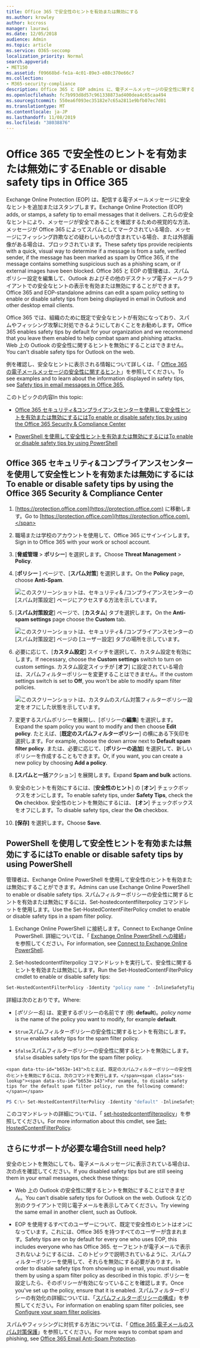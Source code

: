 ```yaml
---
title: Office 365 で安全性のヒントを有効または無効にする
ms.author: krowley
author: kccross
manager: laurawi
ms.date: 12/05/2018
audience: Admin
ms.topic: article
ms.service: O365-seccomp
localization_priority: Normal
search.appverid:
- MET150
ms.assetid: f09668bd-fe1a-4c01-89e3-e88c370e66c7
ms.collection:
- M365-security-compliance
description: Office 365 と EOP admins に、電子メールメッセージの安全性に関するヒントを有効または無効にする方法を伝えます。
ms.openlocfilehash: fc7b993d8d57c961338873ad400dea4c65caa494
ms.sourcegitcommit: 550ea6f093ec35182e7c65a2811e9bfb07ec7d01
ms.translationtype: MT
ms.contentlocale: ja-JP
ms.lasthandoff: 11/08/2019
ms.locfileid: "38038876"
---
```

# <a name="enable-or-disable-safety-tips-in-office-365"></a><span data-ttu-id="b653e-103">Office 365 で安全性のヒントを有効または無効にする</span><span class="sxs-lookup"><span data-stu-id="b653e-103">Enable or disable safety tips in Office 365</span></span>

<span data-ttu-id="b653e-104">Exchange Online Protection (EOP) は、配信する電子メールメッセージに安全なヒントを追加またはスタンプします。</span><span class="sxs-lookup"><span data-stu-id="b653e-104">Exchange Online Protection (EOP) adds, or stamps, a safety tip to email messages that it delivers.</span></span> <span data-ttu-id="b653e-105">これらの安全なヒントにより、メッセージが安全であることを確認するための視覚的な方法、メッセージが Office 365 によってスパムとしてマークされている場合、メッセージにフィッシング詐欺などの疑わしいものが含まれている場合、または外部画像がある場合は、ブロックされています。</span><span class="sxs-lookup"><span data-stu-id="b653e-105">These safety tips provide recipients with a quick, visual way to determine if a message is from a safe, verified sender, if the message has been marked as spam by Office 365, if the message contains something suspicious such as a phishing scam, or if external images have been blocked.</span></span> <span data-ttu-id="b653e-106">Office 365 と EOP の管理者は、スパムポリシー設定を編集して、Outlook およびその他のデスクトップ電子メールクライアントでの安全なヒントの表示を有効または無効にすることができます。</span><span class="sxs-lookup"><span data-stu-id="b653e-106">Office 365 and EOP-standalone admins can edit a spam policy setting to enable or disable safety tips from being displayed in email in Outlook and other desktop email clients.</span></span> 
  
<span data-ttu-id="b653e-107">Office 365 では、組織のために既定で安全なヒントが有効になっており、スパムやフィッシング攻撃に対処できるようにしておくことをお勧めします。</span><span class="sxs-lookup"><span data-stu-id="b653e-107">Office 365 enables safety tips by default for your organization and we recommend that you leave them enabled to help combat spam and phishing attacks.</span></span> <span data-ttu-id="b653e-108">Web 上の Outlook の安全性に関するヒントを無効にすることはできません。</span><span class="sxs-lookup"><span data-stu-id="b653e-108">You can't disable safety tips for Outlook on the web.</span></span>
  
<span data-ttu-id="b653e-109">例を確認し、安全なヒントに表示される情報について詳しくは、「 [Office 365 の電子メールメッセージの安全性に関するヒント](safety-tips-in-office-365.md)」を参照してください。</span><span class="sxs-lookup"><span data-stu-id="b653e-109">To see examples and to learn about the information displayed in safety tips, see [Safety tips in email messages in Office 365.](safety-tips-in-office-365.md)</span></span>
  
<span data-ttu-id="b653e-110">このトピックの内容</span><span class="sxs-lookup"><span data-stu-id="b653e-110">In this topic:</span></span>
  
- [<span data-ttu-id="b653e-111">Office 365 セキュリティ&amp;コンプライアンスセンターを使用して安全性ヒントを有効または無効にするには</span><span class="sxs-lookup"><span data-stu-id="b653e-111">To enable or disable safety tips by using the Office 365 Security &amp; Compliance Center</span></span>](enable-or-disable-safety-tips.md#SandCCsafetytip)

- [<span data-ttu-id="b653e-112">PowerShell を使用して安全性ヒントを有効または無効にするには</span><span class="sxs-lookup"><span data-stu-id="b653e-112">To enable or disable safety tips by using PowerShell</span></span>](enable-or-disable-safety-tips.md#pshellsafetytip)

## <a name="to-enable-or-disable-safety-tips-by-using-the-office-365-security-amp-compliance-center"></a><span data-ttu-id="b653e-113">Office 365 セキュリティ&amp;コンプライアンスセンターを使用して安全性ヒントを有効または無効にするには</span><span class="sxs-lookup"><span data-stu-id="b653e-113">To enable or disable safety tips by using the Office 365 Security &amp; Compliance Center</span></span>
<span data-ttu-id="b653e-114"><a name="SandCCsafetytip"> </a></span><span class="sxs-lookup"><span data-stu-id="b653e-114"></span></span>

1. <span data-ttu-id="b653e-115">[https://protection.office.com](https://protection.office.com) に移動します。</span><span class="sxs-lookup"><span data-stu-id="b653e-115">Go to [https://protection.office.com](https://protection.office.com).</span></span>

2. <span data-ttu-id="b653e-116">職場または学校のアカウントを使用して、Office 365 にサインインします。</span><span class="sxs-lookup"><span data-stu-id="b653e-116">Sign in to Office 365 with your work or school account.</span></span>

3. <span data-ttu-id="b653e-117">[**脅威管理** \> **ポリシー**] を選択します。</span><span class="sxs-lookup"><span data-stu-id="b653e-117">Choose **Threat Management** \> **Policy**.</span></span>

4. <span data-ttu-id="b653e-118">[**ポリシー** ] ページで、[**スパム対策**] を選択します。</span><span class="sxs-lookup"><span data-stu-id="b653e-118">On the **Policy** page, choose **Anti-Spam**.</span></span>

    ![このスクリーンショットは、セキュリティ&amp; /コンプライアンスセンターの [スパム対策設定] ページにアクセスする方法を示しています。](../media/b8eb2ee3-2eb1-4ea2-b138-f6d7fb2e23de.png)
  
5. <span data-ttu-id="b653e-120">[**スパム対策設定**] ページで、[**カスタム**] タブを選択します。</span><span class="sxs-lookup"><span data-stu-id="b653e-120">On the **Anti-spam settings** page choose the **Custom** tab.</span></span>

    ![このスクリーンショットは、セキュリティ&amp; /コンプライアンスセンターの [スパム対策設定] ページの [ユーザー設定] タブの場所を示しています。](../media/1d688d23-e6f3-4de5-84a7-e8ce31786193.png)
  
6. <span data-ttu-id="b653e-122">必要に応じて、[**カスタム設定**] スイッチを選択して、カスタム設定を有効にします。</span><span class="sxs-lookup"><span data-stu-id="b653e-122">If necessary, choose the **Custom settings** switch to turn on custom settings.</span></span> <span data-ttu-id="b653e-123">カスタム設定スイッチが [**オフ**] に設定されている場合は、スパムフィルターポリシーを変更することはできません。</span><span class="sxs-lookup"><span data-stu-id="b653e-123">If the custom settings switch is set to **Off**, you won't be able to modify spam filter policies.</span></span>

    ![このスクリーンショットは、カスタムのスパム対策フィルターポリシー設定をオフにした状態を示しています。](../media/94f900ad-b556-4a31-a3ac-acfcd72e71b8.png)
  
7. <span data-ttu-id="b653e-125">変更するスパムポリシーを展開し、[ポリシーの**編集**] を選択します。</span><span class="sxs-lookup"><span data-stu-id="b653e-125">Expand the spam policy you want to modify and then choose **Edit policy**.</span></span> <span data-ttu-id="b653e-126">たとえば、[**既定のスパムフィルターポリシー**] の横にある下矢印を選択します。</span><span class="sxs-lookup"><span data-stu-id="b653e-126">For example, choose the down arrow next to **Default spam filter policy**.</span></span> <span data-ttu-id="b653e-127">または、必要に応じて、[**ポリシーの追加**] を選択して、新しいポリシーを作成することもできます。</span><span class="sxs-lookup"><span data-stu-id="b653e-127">Or, if you want, you can create a new policy by choosing **Add a policy**.</span></span>

8. <span data-ttu-id="b653e-128">**[スパムと一括**アクション] を展開します。</span><span class="sxs-lookup"><span data-stu-id="b653e-128">Expand **Spam and bulk** actions.</span></span>

9. <span data-ttu-id="b653e-129">安全のヒントを有効にするには、[**安全性のヒント**] の [**オン**] チェックボックスをオンにします。</span><span class="sxs-lookup"><span data-stu-id="b653e-129">To enable safety tips, under **Safety Tips**, check the **On** checkbox.</span></span> <span data-ttu-id="b653e-130">安全性のヒントを無効にするには、 **[オン**] チェックボックスをオフにします。</span><span class="sxs-lookup"><span data-stu-id="b653e-130">To disable safety tips, clear the **On** checkbox.</span></span>

10. <span data-ttu-id="b653e-131">**[保存]** を選択します。</span><span class="sxs-lookup"><span data-stu-id="b653e-131">Choose **Save**.</span></span>

## <a name="to-enable-or-disable-safety-tips-by-using-powershell"></a><span data-ttu-id="b653e-132">PowerShell を使用して安全性ヒントを有効または無効にするには</span><span class="sxs-lookup"><span data-stu-id="b653e-132">To enable or disable safety tips by using PowerShell</span></span>
<span data-ttu-id="b653e-133"><a name="pshellsafetytip"> </a></span><span class="sxs-lookup"><span data-stu-id="b653e-133"></span></span>

<span data-ttu-id="b653e-134">管理者は、Exchange Online PowerShell を使用して安全性のヒントを有効または無効にすることができます。</span><span class="sxs-lookup"><span data-stu-id="b653e-134">Admins can use Exchange Online PowerShell to enable or disable safety tips.</span></span> <span data-ttu-id="b653e-135">スパムフィルターポリシーの安全性に関するヒントを有効または無効にするには、Set-hostedcontentfilterpolicy コマンドレットを使用します。</span><span class="sxs-lookup"><span data-stu-id="b653e-135">Use the Set-HostedContentFilterPolicy cmdlet to enable or disable safety tips in a spam filter policy.</span></span>
  
1. <span data-ttu-id="b653e-136">Exchange Online PowerShell に接続します。</span><span class="sxs-lookup"><span data-stu-id="b653e-136">Connect to Exchange Online PowerShell.</span></span> <span data-ttu-id="b653e-137">詳細については、「 [Exchange Online PowerShell への接続](https://go.microsoft.com/fwlink/p/?LinkId=396554)」を参照してください。</span><span class="sxs-lookup"><span data-stu-id="b653e-137">For information, see [Connect to Exchange Online PowerShell](https://go.microsoft.com/fwlink/p/?LinkId=396554).</span></span>

2. <span data-ttu-id="b653e-138">Set-hostedcontentfilterpolicy コマンドレットを実行して、安全性に関するヒントを有効または無効にします。</span><span class="sxs-lookup"><span data-stu-id="b653e-138">Run the Set-HostedContentFilterPolicy cmdlet to enable or disable safety tips:</span></span>

  ```powershell
  Set-HostedContentFilterPolicy -Identity "policy name " -InlineSafetyTipsEnabled <$true|$false>
  ```

<span data-ttu-id="b653e-139">詳細は次のとおりです。</span><span class="sxs-lookup"><span data-stu-id="b653e-139">Where:</span></span>

  -  <span data-ttu-id="b653e-140">[*ポリシー名*] は、変更するポリシーの名前です (例: **default**)。</span><span class="sxs-lookup"><span data-stu-id="b653e-140">*policy name*  is the name of the policy you want to modify, for example **default**.</span></span>

  -  <span data-ttu-id="b653e-141">`$true`スパムフィルターポリシーの安全性に関するヒントを有効にします。</span><span class="sxs-lookup"><span data-stu-id="b653e-141">`$true` enables safety tips for the spam filter policy.</span></span> 

  -  <span data-ttu-id="b653e-142">`$false`スパムフィルターポリシーの安全性に関するヒントを無効にします。</span><span class="sxs-lookup"><span data-stu-id="b653e-142">`$false` disables safety tips for the spam filter policy.</span></span> 

    <span data-ttu-id="b653e-143">たとえば、既定のスパムフィルターポリシーの安全性のヒントを無効にするには、次のコマンドを実行します。</span><span class="sxs-lookup"><span data-stu-id="b653e-143">For example, to disable safety tips for the default spam filter policy, run the following command:</span></span>

  ```powershell
  PS C:\> Set-HostedContentFilterPolicy -Identity "default" -InlineSafetyTipsEnabled $false
  ```

<span data-ttu-id="b653e-144">このコマンドレットの詳細については、「 [set-hostedcontentfilterpolicy](https://technet.microsoft.com/library/jj200781.aspx)」を参照してください。</span><span class="sxs-lookup"><span data-stu-id="b653e-144">For more information about this cmdlet, see [Set-HostedContentFilterPolicy](https://technet.microsoft.com/library/jj200781.aspx).</span></span>

## <a name="still-need-help"></a><span data-ttu-id="b653e-145">さらにサポートが必要な場合</span><span class="sxs-lookup"><span data-stu-id="b653e-145">Still need help?</span></span>
<span data-ttu-id="b653e-146"><a name="pshellsafetytip"> </a></span><span class="sxs-lookup"><span data-stu-id="b653e-146"></span></span>

<span data-ttu-id="b653e-147">安全のヒントを無効にしても、電子メールメッセージに表示されている場合は、次の点を確認してください。</span><span class="sxs-lookup"><span data-stu-id="b653e-147">If you disabled safety tips but are still seeing them in your email messages, check these things:</span></span>
  
- <span data-ttu-id="b653e-148">Web 上の Outlook の安全性に関するヒントを無効にすることはできません。</span><span class="sxs-lookup"><span data-stu-id="b653e-148">You can't disable safety tips for Outlook on the web.</span></span> <span data-ttu-id="b653e-149">Outlook などの別のクライアントで同じ電子メールを表示してみてください。</span><span class="sxs-lookup"><span data-stu-id="b653e-149">Try viewing the same email in another client, such as Outlook.</span></span>

- <span data-ttu-id="b653e-150">EOP を使用するすべてのユーザーについて、既定で安全性のヒントはオンになっています。これには、Office 365 を持つすべてのユーザーが含まれます。</span><span class="sxs-lookup"><span data-stu-id="b653e-150">Safety tips are on by default for every one who uses EOP, this includes everyone who has Office 365.</span></span> <span data-ttu-id="b653e-151">セーフヒントが電子メールで表示されないようにするには、このトピックで説明されているように、スパムフィルターポリシーを使用して、それらを無効にする必要があります。</span><span class="sxs-lookup"><span data-stu-id="b653e-151">In order to disable safety tips from showing up in email, you must disable them by using a spam filter policy as described in this topic.</span></span> <span data-ttu-id="b653e-152">ポリシーを設定したら、そのポリシーが有効になっていることを確認します。</span><span class="sxs-lookup"><span data-stu-id="b653e-152">Once you've set up the policy, ensure that it is enabled.</span></span> <span data-ttu-id="b653e-153">スパムフィルターポリシーの有効化の詳細については、「[スパムフィルターポリシーの構成](https://technet.microsoft.com/library/jj200684.aspx)」を参照してください。</span><span class="sxs-lookup"><span data-stu-id="b653e-153">For information on enabling spam filter policies, see [Configure your spam filter policies](https://technet.microsoft.com/library/jj200684.aspx).</span></span>

<span data-ttu-id="b653e-154">スパムやフィッシングに対抗する方法については、「 [Office 365 電子メールのスパム対策保護](anti-spam-protection.md)」を参照してください。</span><span class="sxs-lookup"><span data-stu-id="b653e-154">For more ways to combat spam and phishing, see [Office 365 Email Anti-Spam Protection](anti-spam-protection.md).</span></span>
